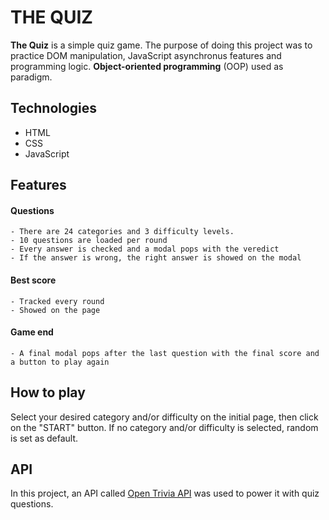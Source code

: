 # THE QUIZ

**The Quiz** is a simple quiz game. The purpose of doing this project was to practice DOM manipulation, JavaScript asynchronus features and programming logic. **Object-oriented programming** (OOP) used as paradigm.

## Technologies

- HTML
- CSS
- JavaScript

## Features

#### Questions

    - There are 24 categories and 3 difficulty levels.
    - 10 questions are loaded per round
    - Every answer is checked and a modal pops with the veredict
    - If the answer is wrong, the right answer is showed on the modal

#### Best score

    - Tracked every round
    - Showed on the page

#### Game end

    - A final modal pops after the last question with the final score and a button to play again

## How to play

Select your desired category and/or difficulty on the initial page, then click on the "START" button.
If no category and/or difficulty is selected, random is set as default.

## API

In this project, an API called [Open Trivia API](https://opentdb.com/) was used to power it with quiz questions.

